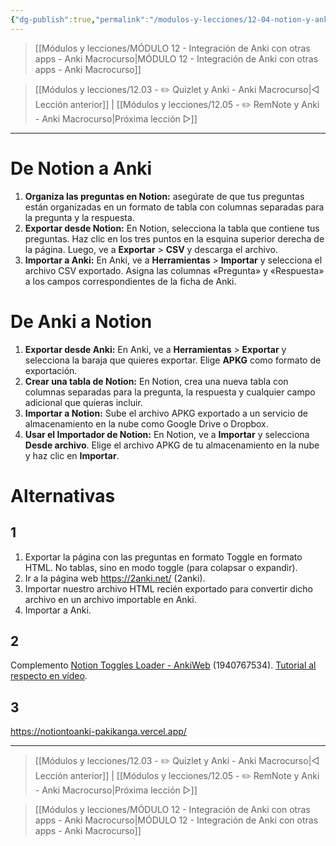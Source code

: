 ```yaml
---
{"dg-publish":true,"permalink":"/modulos-y-lecciones/12-04-notion-y-anki-anki-macrocurso/","noteIcon":"","updated":"2024-06-11T10:41:19.592+02:00"}
---
```



> [[Módulos y lecciones/MÓDULO 12 - Integración de Anki con otras apps - Anki Macrocurso\|MÓDULO 12 - Integración de Anki con otras apps - Anki Macrocurso]]

> [[Módulos y lecciones/12.03 - ✏️ Quizlet y Anki - Anki Macrocurso\|◁ Lección anterior]] | [[Módulos y lecciones/12.05 - ✏️ RemNote y Anki - Anki Macrocurso\|Próxima lección ▷]]

---

# De Notion a Anki
1. **Organiza las preguntas en Notion:** asegúrate de que tus preguntas están organizadas en un formato de tabla con columnas separadas para la pregunta y la respuesta.
2. **Exportar desde Notion:** En Notion, selecciona la tabla que contiene tus preguntas. Haz clic en los tres puntos en la esquina superior derecha de la página. Luego, ve a **Exportar** > **CSV** y descarga el archivo.
3. **Importar a Anki:** En Anki, ve a **Herramientas** > **Importar** y selecciona el archivo CSV exportado. Asigna las columnas «Pregunta» y «Respuesta» a los campos correspondientes de la ficha de Anki.

# De Anki a Notion
1. **Exportar desde Anki:** En Anki, ve a **Herramientas** > **Exportar** y selecciona la baraja que quieres exportar. Elige **APKG** como formato de exportación.
2. **Crear una tabla de Notion:** En Notion, crea una nueva tabla con columnas separadas para la pregunta, la respuesta y cualquier campo adicional que quieras incluir.
3. **Importar a Notion:** Sube el archivo APKG exportado a un servicio de almacenamiento en la nube como Google Drive o Dropbox.
4. **Usar el Importador de Notion:** En Notion, ve a **Importar** y selecciona **Desde archivo**. Elige el archivo APKG de tu almacenamiento en la nube y haz clic en **Importar**.

# Alternativas
## 1
1. Exportar la página con las preguntas en formato Toggle en formato HTML. No tablas, sino en modo toggle (para colapsar o expandir).
2. Ir a la página web https://2anki.net/ (2anki).
3. Importar nuestro archivo HTML recién exportado para convertir dicho archivo en un archivo importable en Anki.
4. Importar a Anki.

## 2
Complemento [Notion Toggles Loader - AnkiWeb](https://ankiweb.net/shared/info/1940767534) (1940767534). [Tutorial al respecto en vídeo](https://www.youtube.com/watch?v=5juto4BQSYc&ab_channel=MikhailKnyazev).

## 3
https://notiontoanki-pakikanga.vercel.app/

---

> [[Módulos y lecciones/12.03 - ✏️ Quizlet y Anki - Anki Macrocurso\|◁ Lección anterior]] | [[Módulos y lecciones/12.05 - ✏️ RemNote y Anki - Anki Macrocurso\|Próxima lección ▷]]

> [[Módulos y lecciones/MÓDULO 12 - Integración de Anki con otras apps - Anki Macrocurso\|MÓDULO 12 - Integración de Anki con otras apps - Anki Macrocurso]]